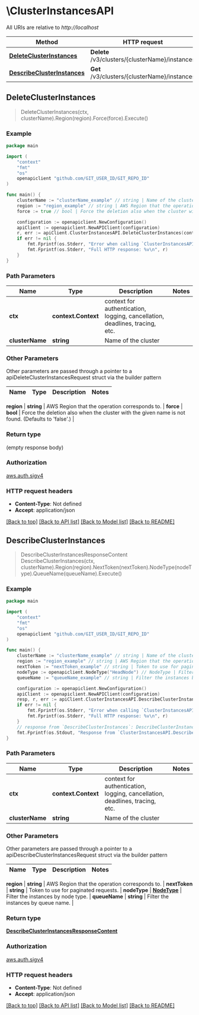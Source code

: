 # \ClusterInstancesAPI

All URIs are relative to *http://localhost*

Method | HTTP request | Description
------------- | ------------- | -------------
[**DeleteClusterInstances**](ClusterInstancesAPI.md#DeleteClusterInstances) | **Delete** /v3/clusters/{clusterName}/instances | 
[**DescribeClusterInstances**](ClusterInstancesAPI.md#DescribeClusterInstances) | **Get** /v3/clusters/{clusterName}/instances | 



## DeleteClusterInstances

> DeleteClusterInstances(ctx, clusterName).Region(region).Force(force).Execute()





### Example

```go
package main

import (
	"context"
	"fmt"
	"os"
	openapiclient "github.com/GIT_USER_ID/GIT_REPO_ID"
)

func main() {
	clusterName := "clusterName_example" // string | Name of the cluster
	region := "region_example" // string | AWS Region that the operation corresponds to. (optional)
	force := true // bool | Force the deletion also when the cluster with the given name is not found. (Defaults to 'false'.) (optional)

	configuration := openapiclient.NewConfiguration()
	apiClient := openapiclient.NewAPIClient(configuration)
	r, err := apiClient.ClusterInstancesAPI.DeleteClusterInstances(context.Background(), clusterName).Region(region).Force(force).Execute()
	if err != nil {
		fmt.Fprintf(os.Stderr, "Error when calling `ClusterInstancesAPI.DeleteClusterInstances``: %v\n", err)
		fmt.Fprintf(os.Stderr, "Full HTTP response: %v\n", r)
	}
}
```

### Path Parameters


Name | Type | Description  | Notes
------------- | ------------- | ------------- | -------------
**ctx** | **context.Context** | context for authentication, logging, cancellation, deadlines, tracing, etc.
**clusterName** | **string** | Name of the cluster | 

### Other Parameters

Other parameters are passed through a pointer to a apiDeleteClusterInstancesRequest struct via the builder pattern


Name | Type | Description  | Notes
------------- | ------------- | ------------- | -------------

 **region** | **string** | AWS Region that the operation corresponds to. | 
 **force** | **bool** | Force the deletion also when the cluster with the given name is not found. (Defaults to &#39;false&#39;.) | 

### Return type

 (empty response body)

### Authorization

[aws.auth.sigv4](../README.md#aws.auth.sigv4)

### HTTP request headers

- **Content-Type**: Not defined
- **Accept**: application/json

[[Back to top]](#) [[Back to API list]](../README.md#documentation-for-api-endpoints)
[[Back to Model list]](../README.md#documentation-for-models)
[[Back to README]](../README.md)


## DescribeClusterInstances

> DescribeClusterInstancesResponseContent DescribeClusterInstances(ctx, clusterName).Region(region).NextToken(nextToken).NodeType(nodeType).QueueName(queueName).Execute()





### Example

```go
package main

import (
	"context"
	"fmt"
	"os"
	openapiclient "github.com/GIT_USER_ID/GIT_REPO_ID"
)

func main() {
	clusterName := "clusterName_example" // string | Name of the cluster
	region := "region_example" // string | AWS Region that the operation corresponds to. (optional)
	nextToken := "nextToken_example" // string | Token to use for paginated requests. (optional)
	nodeType := openapiclient.NodeType("HeadNode") // NodeType | Filter the instances by node type. (optional)
	queueName := "queueName_example" // string | Filter the instances by queue name. (optional)

	configuration := openapiclient.NewConfiguration()
	apiClient := openapiclient.NewAPIClient(configuration)
	resp, r, err := apiClient.ClusterInstancesAPI.DescribeClusterInstances(context.Background(), clusterName).Region(region).NextToken(nextToken).NodeType(nodeType).QueueName(queueName).Execute()
	if err != nil {
		fmt.Fprintf(os.Stderr, "Error when calling `ClusterInstancesAPI.DescribeClusterInstances``: %v\n", err)
		fmt.Fprintf(os.Stderr, "Full HTTP response: %v\n", r)
	}
	// response from `DescribeClusterInstances`: DescribeClusterInstancesResponseContent
	fmt.Fprintf(os.Stdout, "Response from `ClusterInstancesAPI.DescribeClusterInstances`: %v\n", resp)
}
```

### Path Parameters


Name | Type | Description  | Notes
------------- | ------------- | ------------- | -------------
**ctx** | **context.Context** | context for authentication, logging, cancellation, deadlines, tracing, etc.
**clusterName** | **string** | Name of the cluster | 

### Other Parameters

Other parameters are passed through a pointer to a apiDescribeClusterInstancesRequest struct via the builder pattern


Name | Type | Description  | Notes
------------- | ------------- | ------------- | -------------

 **region** | **string** | AWS Region that the operation corresponds to. | 
 **nextToken** | **string** | Token to use for paginated requests. | 
 **nodeType** | [**NodeType**](NodeType.md) | Filter the instances by node type. | 
 **queueName** | **string** | Filter the instances by queue name. | 

### Return type

[**DescribeClusterInstancesResponseContent**](DescribeClusterInstancesResponseContent.md)

### Authorization

[aws.auth.sigv4](../README.md#aws.auth.sigv4)

### HTTP request headers

- **Content-Type**: Not defined
- **Accept**: application/json

[[Back to top]](#) [[Back to API list]](../README.md#documentation-for-api-endpoints)
[[Back to Model list]](../README.md#documentation-for-models)
[[Back to README]](../README.md)

